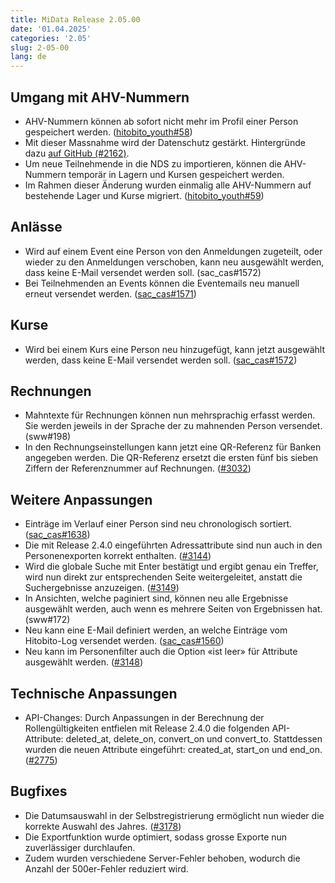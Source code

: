 ```yaml
---
title: MiData Release 2.05.00
date: '01.04.2025'
categories: '2.05'
slug: 2-05-00
lang: de
---
```


## Umgang mit AHV-Nummern
- AHV-Nummern können ab sofort nicht mehr im Profil einer Person gespeichert werden. ([hitobito_youth#58](https://github.com/hitobito/hitobito_youth/issues/58))
- Mit dieser Massnahme wird der Datenschutz gestärkt. Hintergründe dazu [auf GitHub (#2162)](https://github.com/hitobito/hitobito/issues/2162).
- Um neue Teilnehmende in die NDS zu importieren, können die AHV-Nummern temporär in Lagern und Kursen gespeichert werden.
- Im Rahmen dieser Änderung wurden einmalig alle AHV-Nummern auf bestehende Lager und Kurse migriert. ([hitobito_youth#59](https://github.com/hitobito/hitobito_youth/issues/59))

## Anlässe
- Wird auf einem Event eine Person von den Anmeldungen zugeteilt, oder wieder zu den Anmeldungen verschoben, kann neu ausgewählt werden, dass keine E-Mail versendet werden soll. (sac_cas#1572)
- Bei Teilnehmenden an Events können die Eventemails neu manuell erneut versendet werden. ([sac_cas#1571](https://github.com/hitobito/hitobito_sac_cas/issues/1571))

## Kurse
- Wird bei einem Kurs eine Person neu hinzugefügt, kann jetzt ausgewählt werden, dass keine E-Mail versendet werden soll. ([sac_cas#1572](https://github.com/hitobito/hitobito_sac_cas/issues/1572))

## Rechnungen
- Mahntexte für Rechnungen können nun mehrsprachig erfasst werden. Sie werden jeweils in der Sprache der zu mahnenden Person versendet. (sww#198)
- In den Rechnungseinstellungen kann jetzt eine QR-Referenz für Banken angegeben werden. Die QR-Referenz ersetzt die ersten fünf bis sieben Ziffern der Referenznummer auf Rechnungen. ([#3032](https://github.com/hitobito/hitobito/issues/3032))

## Weitere Anpassungen
- Einträge im Verlauf einer Person sind neu chronologisch sortiert. ([sac_cas#1638](https://github.com/hitobito/hitobito_sac_cas/issues/1638))
- Die mit Release 2.4.0 eingeführten Adressattribute sind nun auch in den Personenexporten korrekt enthalten. ([#3144](https://github.com/hitobito/hitobito/issues/3144))
- Wird die globale Suche mit Enter bestätigt und ergibt genau ein Treffer, wird nun direkt zur entsprechenden Seite weitergeleitet, anstatt die Suchergebnisse anzuzeigen. ([#3149](https://github.com/hitobito/hitobito/issues/3149))
- In Ansichten, welche paginiert sind, können neu alle Ergebnisse ausgewählt werden, auch wenn es mehrere Seiten von Ergebnissen hat. (sww#172)
- Neu kann eine E-Mail definiert werden, an welche Einträge vom Hitobito-Log versendet werden. ([sac_cas#1560](https://github.com/hitobito/hitobito_sac_cas/issues/1560))
- Neu kann im Personenfilter auch die Option «ist leer» für Attribute ausgewählt werden. ([#3148](https://github.com/hitobito/hitobito/issues/3148))

## Technische Anpassungen
- API-Changes: Durch Anpassungen in der Berechnung der Rollengültigkeiten entfielen mit Release 2.4.0 die folgenden API-Attribute: deleted_at, delete_on, convert_on und convert_to. Stattdessen wurden die neuen Attribute eingeführt: created_at, start_on und end_on. ([#2775](https://github.com/hitobito/hitobito/issues/2775))

## Bugfixes
- Die Datumsauswahl in der Selbstregistrierung ermöglicht nun wieder die korrekte Auswahl des Jahres. ([#3178](https://github.com/hitobito/hitobito/issues/3178))
- Die Exportfunktion wurde optimiert, sodass grosse Exporte nun zuverlässiger durchlaufen.
- Zudem wurden verschiedene Server-Fehler behoben, wodurch die Anzahl der 500er-Fehler reduziert wird.
